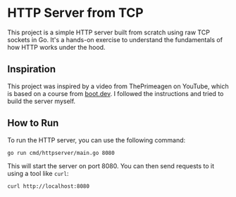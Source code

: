 # HTTP Server from TCP

This project is a simple HTTP server built from scratch using raw TCP sockets in Go. It's a hands-on exercise to understand the fundamentals of how HTTP works under the hood.

## Inspiration

This project was inspired by a video from ThePrimeagen on YouTube, which is based on a course from [boot.dev](https://boot.dev). I followed the instructions and tried to build the server myself.

## How to Run

To run the HTTP server, you can use the following command:

```bash
go run cmd/httpserver/main.go 8080
```

This will start the server on port 8080. You can then send requests to it using a tool like `curl`:

```bash
curl http://localhost:8080
```
